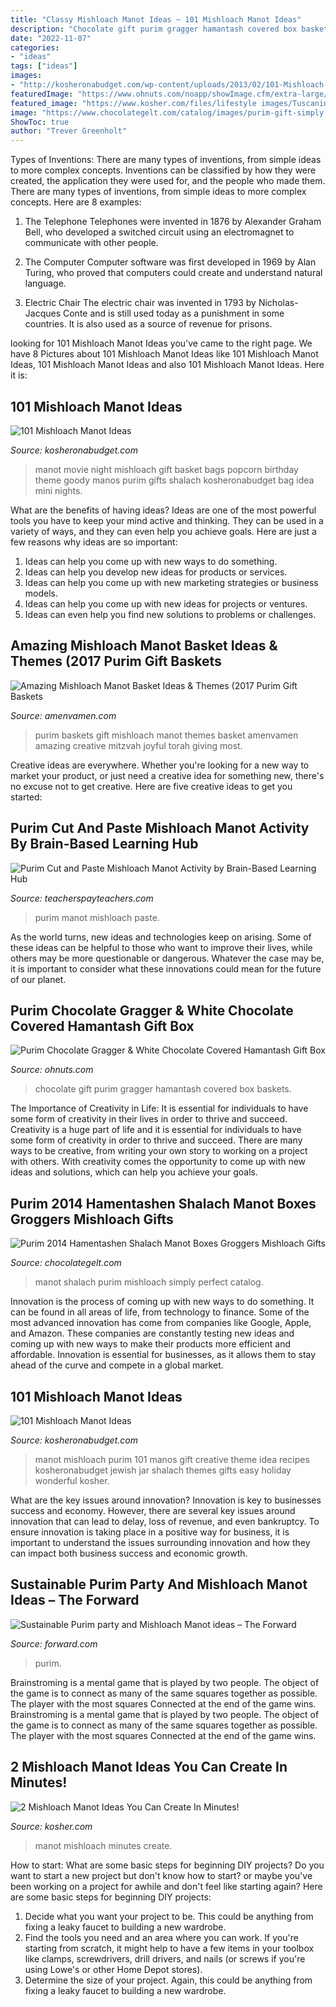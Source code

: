 ```yaml
---
title: "Classy Mishloach Manot Ideas ~ 101 Mishloach Manot Ideas"
description: "Chocolate gift purim gragger hamantash covered box baskets"
date: "2022-11-07"
categories:
- "ideas"
tags: ["ideas"]
images:
- "http://kosheronabudget.com/wp-content/uploads/2013/02/101-Mishloach-Manot-Ideas-for-Purim1.jpg"
featuredImage: "https://www.ohnuts.com/noapp/showImage.cfm/extra-large/3_MG_9237.jpg"
featured_image: "https://www.kosher.com/files/lifestyle images/Tuscanini 11.jpg"
image: "https://www.chocolategelt.com/catalog/images/purim-gift-simply.jpg"
ShowToc: true
author: "Trever Greenholt"
---
```



Types of Inventions: There are many types of inventions, from simple ideas to more complex concepts.
Inventions can be classified by how they were created, the application they were used for, and the people who made them. There are many types of inventions, from simple ideas to more complex concepts. Here are 8 examples:
1. The Telephone 
Telephones were invented in 1876 by Alexander Graham Bell, who developed a switched circuit using an electromagnet to communicate with other people.

2. The Computer 
Computer software was first developed in 1969 by Alan Turing, who proved that computers could create and understand natural language.

3. Electric Chair 
The electric chair was invented in 1793 by Nicholas-Jacques Conte and is still used today as a punishment in some countries. It is also used as a source of revenue for prisons. 

	

		
looking for 101 Mishloach Manot Ideas you've came to the right page. We have 8 Pictures about 101 Mishloach Manot Ideas like 101 Mishloach Manot Ideas, 101 Mishloach Manot Ideas and also 101 Mishloach Manot Ideas. Here it is:
		
    
## 101 Mishloach Manot Ideas

<img loading=lazy src="http://kosheronabudget.com/wp-content/uploads/2013/02/movie-night.jpg" onerror="this.onerror=null;this.src='https://tse4.mm.bing.net/th?id=OIP.G0uelxiCc6rgcMHuYcKLCAHaFj&amp;pid=15.1';" alt="101 Mishloach Manot Ideas">

_Source: kosheronabudget.com_

>manot movie night mishloach gift basket bags popcorn birthday theme goody manos purim gifts shalach kosheronabudget bag idea mini nights. 

	

What are the benefits of having ideas?
Ideas are one of the most powerful tools you have to keep your mind active and thinking. They can be used in a variety of ways, and they can even help you achieve goals. Here are just a few reasons why ideas are so important: 
1. Ideas can help you come up with new ways to do something.
2. Ideas can help you develop new ideas for products or services. 
3. Ideas can help you come up with new marketing strategies or business models. 
4. Ideas can help you come up with new ideas for projects or ventures. 
5. Ideas can even help you find new solutions to problems or challenges.

    
## Amazing Mishloach Manot Basket Ideas &amp; Themes (2017 Purim Gift Baskets

<img loading=lazy src="http://amenvamen.com/amenvamen/wp-content/uploads/2017/01/Purim-Gift-Baskets-2.jpg?x13414" onerror="this.onerror=null;this.src='https://tse3.mm.bing.net/th?id=OIP.m4qprCsrvWzCkiQ1xE9kDwHaGN&amp;pid=15.1';" alt="Amazing Mishloach Manot Basket Ideas &amp; Themes (2017 Purim Gift Baskets">

_Source: amenvamen.com_

>purim baskets gift mishloach manot themes basket amenvamen amazing creative mitzvah joyful torah giving most. 

	

Creative ideas are everywhere. Whether you're looking for a new way to market your product, or just need a creative idea for something new, there's no excuse not to get creative. Here are five creative ideas to get you started: 

    
## Purim Cut And Paste Mishloach Manot Activity By Brain-Based Learning Hub

<img loading=lazy src="https://ecdn.teacherspayteachers.com/thumbitem/Lift-The-Flap-Purim-Activity-1740719-1627577527/original-1740719-1.jpg" onerror="this.onerror=null;this.src='https://tse3.mm.bing.net/th?id=OIP.jX7SlrYHXv2yRlENK19yPgAAAA&amp;pid=15.1';" alt="Purim Cut and Paste Mishloach Manot Activity by Brain-Based Learning Hub">

_Source: teacherspayteachers.com_

>purim manot mishloach paste. 

	

As the world turns, new ideas and technologies keep on arising. Some of these ideas can be helpful to those who want to improve their lives, while others may be more questionable or dangerous. Whatever the case may be, it is important to consider what these innovations could mean for the future of our planet.

    
## Purim Chocolate Gragger &amp; White Chocolate Covered Hamantash Gift Box

<img loading=lazy src="https://www.ohnuts.com/noapp/showImage.cfm/extra-large/3_MG_9237.jpg" onerror="this.onerror=null;this.src='https://tse3.mm.bing.net/th?id=OIP.KyQ8c9mY0tIgfy5dMT0lJgHaHa&amp;pid=15.1';" alt="Purim Chocolate Gragger &amp; White Chocolate Covered Hamantash Gift Box">

_Source: ohnuts.com_

>chocolate gift purim gragger hamantash covered box baskets. 

	

The Importance of Creativity in Life: It is essential for individuals to have some form of creativity in their lives in order to thrive and succeed.
Creativity is a huge part of life and it is essential for individuals to have some form of creativity in order to thrive and succeed. There are many ways to be creative, from writing your own story to working on a project with others. With creativity comes the opportunity to come up with new ideas and solutions, which can help you achieve your goals.

    
## Purim 2014 Hamentashen Shalach Manot Boxes Groggers Mishloach Gifts

<img loading=lazy src="https://www.chocolategelt.com/catalog/images/purim-gift-simply.jpg" onerror="this.onerror=null;this.src='https://tse1.mm.bing.net/th?id=OIP.EHPmjfI_yZ7ZKboNdPFaFAHaG7&amp;pid=15.1';" alt="Purim 2014 Hamentashen Shalach Manot Boxes Groggers Mishloach Gifts">

_Source: chocolategelt.com_

>manot shalach purim mishloach simply perfect catalog. 

	

Innovation is the process of coming up with new ways to do something. It can be found in all areas of life, from technology to finance. Some of the most advanced innovation has come from companies like Google, Apple, and Amazon. These companies are constantly testing new ideas and coming up with new ways to make their products more efficient and affordable. Innovation is essential for businesses, as it allows them to stay ahead of the curve and compete in a global market.

    
## 101 Mishloach Manot Ideas

<img loading=lazy src="http://kosheronabudget.com/wp-content/uploads/2013/02/101-Mishloach-Manot-Ideas-for-Purim1.jpg" onerror="this.onerror=null;this.src='https://tse2.mm.bing.net/th?id=OIP.1XxtX7EJ56bKHrvQ5yL_-gHaHc&amp;pid=15.1';" alt="101 Mishloach Manot Ideas">

_Source: kosheronabudget.com_

>manot mishloach purim 101 manos gift creative theme idea recipes kosheronabudget jewish jar shalach themes gifts easy holiday wonderful kosher. 

	

What are the key issues around innovation?
Innovation is key to businesses success and economy. However, there are several key issues around innovation that can lead to delay, loss of revenue, and even bankruptcy. To ensure innovation is taking place in a positive way for business, it is important to understand the issues surrounding innovation and how they can impact both business success and economic growth.

    
## Sustainable Purim Party And Mishloach Manot Ideas – The Forward

<img loading=lazy src="https://images.forwardcdn.com/image/1300x/center/images/cropped/istock-1194597912-1583259784.jpg" onerror="this.onerror=null;this.src='https://tse3.mm.bing.net/th?id=OIP.JFzhNHmsuAvqIidqa4uNfAHaE8&amp;pid=15.1';" alt="Sustainable Purim party and Mishloach Manot ideas – The Forward">

_Source: forward.com_

>purim. 

	

Brainstroming is a mental game that is played by two people. The object of the game is to connect as many of the same squares together as possible. The player with the most squares Connected at the end of the game wins. Brainstroming is a mental game that is played by two people. The object of the game is to connect as many of the same squares together as possible. The player with the most squares Connected at the end of the game wins.

    
## 2 Mishloach Manot Ideas You Can Create In Minutes!

<img loading=lazy src="https://www.kosher.com/files/lifestyle images/Tuscanini 11.jpg" onerror="this.onerror=null;this.src='https://tse1.mm.bing.net/th?id=OIP.Yp-BBEp9iSZrCewRcD3CigEfEs&amp;pid=15.1';" alt="2 Mishloach Manot Ideas You Can Create In Minutes!">

_Source: kosher.com_

>manot mishloach minutes create. 

	

How to start: What are some basic steps for beginning DIY projects?
Do you want to start a new project but don't know how to start? or maybe you've been working on a project for awhile and don't feel like starting again? Here are some basic steps for beginning DIY projects:
1. Decide what you want your project to be. This could be anything from fixing a leaky faucet to building a new wardrobe. 
2. Find the tools you need and an area where you can work. If you're starting from scratch, it might help to have a few items in your toolbox like clamps, screwdrivers, drill drivers, and nails (or screws if you're using Lowe's or other Home Depot stores). 
3. Determine the size of your project. Again, this could be anything from fixing a leaky faucet to building a new wardrobe. 

